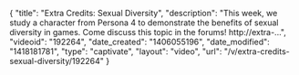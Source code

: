 {
    "title": "Extra Credits: Sexual Diversity",
    "description": "This week, we study a character from Persona 4 to demonstrate the benefits of sexual diversity in games. Come discuss this topic in the forums! http:\/\/extra-...",
    "videoid": "192264",
    "date_created": "1406055196",
    "date_modified": "1418181781",
    "type": "captivate",
    "layout": "video",
    "url": "\/v\/extra-credits-sexual-diversity\/192264"
}